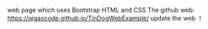 web page which uses Bootstrap HTML and CSS
The github web: https://qigaocode.github.io/TinDogWebExample/
update the web
！
